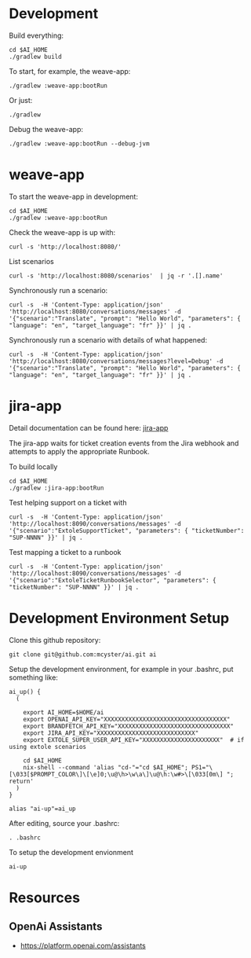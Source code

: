 
# Development

Build everything:
```
cd $AI_HOME
./gradlew build
```

To start, for example, the weave-app:
```
./gradlew :weave-app:bootRun
```

Or just:
```
./gradlew
```

Debug the weave-app:
```
./gradlew :weave-app:bootRun --debug-jvm
```

# weave-app

To start the weave-app in development:
```
cd $AI_HOME
./gradlew :weave-app:bootRun
```

Check the weave-app is up with:
```
curl -s 'http://localhost:8080/' 
```

List scenarios
```
curl -s 'http://localhost:8080/scenarios'  | jq -r '.[].name'
```

Synchronously run a scenario:
```
curl -s  -H 'Content-Type: application/json' 'http://localhost:8080/conversations/messages' -d '{"scenario":"Translate", "prompt": "Hello World", "parameters": { "language": "en", "target_language": "fr" }}' | jq .
```

Synchronously run a scenario with details of what happened:
```
curl -s  -H 'Content-Type: application/json' 'http://localhost:8080/conversations/messages?level=Debug' -d '{"scenario":"Translate", "prompt": "Hello World", "parameters": { "language": "en", "target_language": "fr" }}' | jq .
```

# jira-app
Detail documentation can be found here: [jira-app](https://github.com/mcyster/ai/blob/main/docs/jira-app.md)

The jira-app waits for ticket creation events from the Jira webhook and attempts to apply the appropriate Runbook.

To build locally
```
cd $AI_HOME
./gradlew :jira-app:bootRun
```

Test helping support on a ticket with
```
curl -s  -H 'Content-Type: application/json' 'http://localhost:8090/conversations/messages' -d '{"scenario":"ExtoleSupportTicket", "parameters": { "ticketNumber": "SUP-NNNN" }}' | jq .
```

Test mapping a ticket to a runbook
```
curl -s  -H 'Content-Type: application/json' 'http://localhost:8090/conversations/messages' -d '{"scenario":"ExtoleTicketRunbookSelector", "parameters": { "ticketNumber": "SUP-NNNN" }}' | jq .
```

# Development Environment Setup

Clone this github repository:
```
git clone git@github.com:mcyster/ai.git ai
```

Setup the development environment, for example in your .bashrc, put something like:
```
ai_up() {
  (

    export AI_HOME=$HOME/ai
    export OPENAI_API_KEY="XXXXXXXXXXXXXXXXXXXXXXXXXXXXXXXXXXX" 
    export BRANDFETCH_API_KEY="XXXXXXXXXXXXXXXXXXXXXXXXXXXXXXXX"
    export JIRA_API_KEY="XXXXXXXXXXXXXXXXXXXXXXXXXXXX"
    export EXTOLE_SUPER_USER_API_KEY="XXXXXXXXXXXXXXXXXXXXXX"  # if using extole scenarios

    cd $AI_HOME
    nix-shell --command 'alias "cd-"="cd $AI_HOME"; PS1="\[\033[$PROMPT_COLOR\]\[\e]0;\u@\h>\w\a\]\u@\h:\w#>\[\033[0m\] "; return'
  )
}

alias "ai-up"=ai_up
```

After editing, source your .bashrc:
```
. .bashrc
```

To setup the development envionment
```
ai-up
```


# Resources

## OpenAi Assistants
- https://platform.openai.com/assistants

